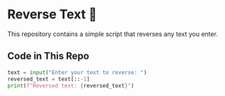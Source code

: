 # Reverse Text 🔄  

This repository contains a simple script that reverses any text you enter.  

## Code in This Repo  
```python
text = input("Enter your text to reverse: ")  
reversed_text = text[::-1]  
print(f"Reversed text: {reversed_text}")
